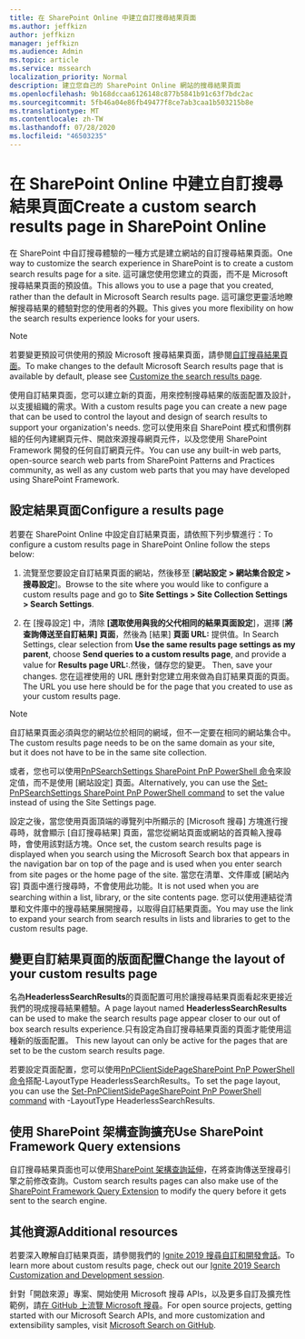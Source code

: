 ```yaml
---
title: 在 SharePoint Online 中建立自訂搜尋結果頁面
ms.author: jeffkizn
author: jeffkizn
manager: jeffkizn
ms.audience: Admin
ms.topic: article
ms.service: mssearch
localization_priority: Normal
description: 建立您自己的 SharePoint Online 網站的搜尋結果頁面
ms.openlocfilehash: 9b168dccaa6126148c877b5841b91c63f7bdc2ac
ms.sourcegitcommit: 5fb46a04e86fb49477f8ce7ab3caa1b503215b8e
ms.translationtype: MT
ms.contentlocale: zh-TW
ms.lasthandoff: 07/28/2020
ms.locfileid: "46503235"
---
```

# <a name="create-a-custom-search-results-page-in-sharepoint-online"></a><span data-ttu-id="39393-103">在 SharePoint Online 中建立自訂搜尋結果頁面</span><span class="sxs-lookup"><span data-stu-id="39393-103">Create a custom search results page in SharePoint Online</span></span>

<span data-ttu-id="39393-104">在 SharePoint 中自訂搜尋體驗的一種方式是建立網站的自訂搜尋結果頁面。</span><span class="sxs-lookup"><span data-stu-id="39393-104">One way to customize the search experience in SharePoint is to create a custom search results page for a site.</span></span> <span data-ttu-id="39393-105">這可讓您使用您建立的頁面，而不是 Microsoft 搜尋結果頁面的預設值。</span><span class="sxs-lookup"><span data-stu-id="39393-105">This allows you to use a page that you created, rather than the default in Microsoft Search results page.</span></span> <span data-ttu-id="39393-106">這可讓您更靈活地瞭解搜尋結果的體驗對您的使用者的外觀。</span><span class="sxs-lookup"><span data-stu-id="39393-106">This gives you more flexibility on how the search results experience looks for your users.</span></span>

>[!NOTE]
> <span data-ttu-id="39393-107">若要變更預設可供使用的預設 Microsoft 搜尋結果頁面，請參閱[自訂搜尋結果頁面](customize-search-page.md)。</span><span class="sxs-lookup"><span data-stu-id="39393-107">To make changes to the default Microsoft Search results page that is available by default, please see [Customize the search results page](customize-search-page.md).</span></span>

<span data-ttu-id="39393-108">使用自訂結果頁面，您可以建立新的頁面，用來控制搜尋結果的版面配置及設計，以支援組織的需求。</span><span class="sxs-lookup"><span data-stu-id="39393-108">With a custom results page you can create a new page that can be used to control the layout and design of search results to support your organization's needs.</span></span> <span data-ttu-id="39393-109">您可以使用來自 SharePoint 模式和慣例群組的任何內建網頁元件、開啟來源搜尋網頁元件，以及您使用 SharePoint Framework 開發的任何自訂網頁元件。</span><span class="sxs-lookup"><span data-stu-id="39393-109">You can use any built-in web parts, open-source search web parts from SharePoint Patterns and Practices community, as well as any custom web parts that you may have developed using SharePoint Framework.</span></span>

## <a name="configure-a-results-page"></a><span data-ttu-id="39393-110">設定結果頁面</span><span class="sxs-lookup"><span data-stu-id="39393-110">Configure a results page</span></span>

<span data-ttu-id="39393-111">若要在 SharePoint Online 中設定自訂結果頁面，請依照下列步驟進行：</span><span class="sxs-lookup"><span data-stu-id="39393-111">To configure a custom results page in SharePoint Online follow the steps below:</span></span>

1. <span data-ttu-id="39393-112">流覽至您要設定自訂結果頁面的網站，然後移至 [**網站設定 > 網站集合設定 > 搜尋設定**]。</span><span class="sxs-lookup"><span data-stu-id="39393-112">Browse to the site where you would like to configure a custom results page and go to **Site Settings > Site Collection Settings > Search Settings**.</span></span>

2. <span data-ttu-id="39393-113">在 [搜尋設定] 中，清除 **[選取使用與我的父代相同的結果頁面設定**]，選擇 [**將查詢傳送至自訂結果] 頁面**，然後為 [結果] **頁面 URL:** 提供值。</span><span class="sxs-lookup"><span data-stu-id="39393-113">In Search Settings, clear selection from **Use the same results page settings as my parent**, choose **Send queries to a custom results page**, and provide a value for **Results page URL:**.</span></span><span data-ttu-id="39393-114">然後，儲存您的變更。</span><span class="sxs-lookup"><span data-stu-id="39393-114"> Then, save your changes.</span></span> <span data-ttu-id="39393-115">您在這裡使用的 URL 應針對您建立用來做為自訂結果頁面的頁面。</span><span class="sxs-lookup"><span data-stu-id="39393-115">The URL you use here should be for the page that you created to use as your custom results page.</span></span>

>[!NOTE]
> <span data-ttu-id="39393-116">自訂結果頁面必須與您的網站位於相同的網域，但不一定要在相同的網站集合中。</span><span class="sxs-lookup"><span data-stu-id="39393-116">The custom results page needs to be on the same domain as your site, but it does not have to be in the same site collection.</span></span>  

<span data-ttu-id="39393-117">或者，您也可以使用[PnPSearchSettings SharePoint PnP PowerShell 命令](https://docs.microsoft.com/powershell/module/sharepoint-pnp/set-pnpsearchsettings?view=sharepoint-ps)來設定值，而不是使用 [網站設定] 頁面。</span><span class="sxs-lookup"><span data-stu-id="39393-117">Alternatively, you can use the [Set-PnPSearchSettings SharePoint PnP PowerShell command](https://docs.microsoft.com/powershell/module/sharepoint-pnp/set-pnpsearchsettings?view=sharepoint-ps) to set the value instead of using the Site Settings page.</span></span>

<span data-ttu-id="39393-118">設定之後，當您使用頁面頂端的導覽列中所顯示的 [Microsoft 搜尋] 方塊進行搜尋時，就會顯示 [自訂搜尋結果] 頁面，當您從網站頁面或網站的首頁輸入搜尋時，會使用該對話方塊。</span><span class="sxs-lookup"><span data-stu-id="39393-118">Once set, the custom search results page is displayed when you search using the Microsoft Search box that appears in the navigation bar on top of the page and is used when you enter search from site pages or the home page of the site.</span></span> <span data-ttu-id="39393-119">當您在清單、文件庫或 [網站內容] 頁面中進行搜尋時，不會使用此功能。</span><span class="sxs-lookup"><span data-stu-id="39393-119">It is not used when you are searching within a list, library, or the site contents page.</span></span> <span data-ttu-id="39393-120">您可以使用連結從清單和文件庫中的搜尋結果展開搜尋，以取得自訂結果頁面。</span><span class="sxs-lookup"><span data-stu-id="39393-120">You may use the link to expand your search from search results in lists and libraries to get to the custom results page.</span></span>

## <a name="change-the-layout-of-your-custom-results-page"></a><span data-ttu-id="39393-121">變更自訂結果頁面的版面配置</span><span class="sxs-lookup"><span data-stu-id="39393-121">Change the layout of your custom results page</span></span>

<span data-ttu-id="39393-122">名為**HeaderlessSearchResults**的頁面配置可用於讓搜尋結果頁面看起來更接近我們的現成搜尋結果體驗。</span><span class="sxs-lookup"><span data-stu-id="39393-122">A page layout named **HeaderlessSearchResults** can be used to make the search results page appear closer to our out of box search results experience.</span></span><span data-ttu-id="39393-123">只有設定為自訂搜尋結果頁面的頁面才能使用這種新的版面配置。</span><span class="sxs-lookup"><span data-stu-id="39393-123"> This new layout can only be active for the pages that are set to be the custom search results page.</span></span>

<span data-ttu-id="39393-124">若要設定頁面配置，您可以使用[PnPClientSidePageSharePoint PnP PowerShell 命令](https://docs.microsoft.com/powershell/module/sharepoint-pnp/set-pnpclientsidepage?view=sharepoint-ps)搭配-LayoutType HeaderlessSearchResults。</span><span class="sxs-lookup"><span data-stu-id="39393-124">To set the page layout, you can use the [Set-PnPClientSidePageSharePoint PnP PowerShell command](https://docs.microsoft.com/powershell/module/sharepoint-pnp/set-pnpclientsidepage?view=sharepoint-ps) with -LayoutType HeaderlessSearchResults.</span></span>

## <a name="use-sharepoint-framework-query-extensions"></a><span data-ttu-id="39393-125">使用 SharePoint 架構查詢擴充</span><span class="sxs-lookup"><span data-stu-id="39393-125">Use SharePoint Framework Query extensions</span></span>

<span data-ttu-id="39393-126">自訂搜尋結果頁面也可以使用[SharePoint 架構查詢延伸](https://docs.microsoft.com/sharepoint/dev/spfx/building-search-extensions)，在將查詢傳送至搜尋引擎之前修改查詢。</span><span class="sxs-lookup"><span data-stu-id="39393-126">Custom search results pages can also make use of the [SharePoint Framework Query Extension](https://docs.microsoft.com/sharepoint/dev/spfx/building-search-extensions) to modify the query before it gets sent to the search engine.</span></span>

## <a name="additional-resources"></a><span data-ttu-id="39393-127">其他資源</span><span class="sxs-lookup"><span data-stu-id="39393-127">Additional resources</span></span>

<span data-ttu-id="39393-128">若要深入瞭解自訂結果頁面，請參閱我們的 [Ignite 2019 搜尋自訂和開發會話](https://myignite.techcommunity.microsoft.com/sessions/85238?source=sessions)。</span><span class="sxs-lookup"><span data-stu-id="39393-128">To learn more about custom results page, check out our [Ignite 2019 Search Customization and Development session](https://myignite.techcommunity.microsoft.com/sessions/85238?source=sessions).</span></span>

<span data-ttu-id="39393-129">針對「開啟來源」專案、開始使用 Microsoft 搜尋 APIs，以及更多自訂及擴充性範例，請[在 GitHub 上流覽 Microsoft 搜尋](https://github.com/microsoft-search)。</span><span class="sxs-lookup"><span data-stu-id="39393-129">For open source projects, getting started with our Microsoft Search APIs, and more customization and extensibility samples, visit [Microsoft Search on GitHub](https://github.com/microsoft-search).</span></span>

